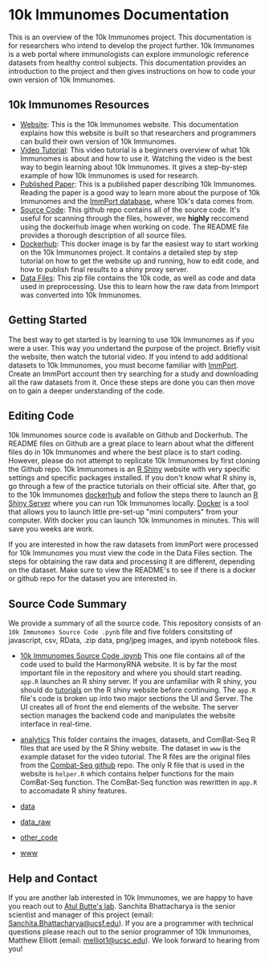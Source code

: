 # 10k Immunomes Documentation

This is an overview of the 10k Immunomes project. This documentation is for researchers who intend to develop the project further. 10k Immunomes is a web portal where immunologists can explore immunologic reference datasets from healthy control subjects. This documentation provides an introduction to the project and then gives instructions on how to code your own version of 10k Immunomes.


## 10k Immunomes Resources

* [Website](https://10kimmunomes.ucsf.edu/): This is the 10k Immunomes website. This documentation explains how this website is built so that researchers and programmers can build their own version of 10k Immunomes.
* [Video Tutorial](https://youtu.be/pwBs4J4xDOw): This video tutorial is a beginners overview of what 10k Immunomes is about and how to use it. Watching the video is the best way to begin learning about 10k Immunomes. It gives a step-by-step example of how 10k Immunomes is used for research.
* [Published Paper](https://www.cell.com/cell-reports/pdf/S2211-1247(18)31451-7.pdf): This is a published paper describing 10k Immunomes. Reading the paper is a good way to learn more about the purpose of 10k Immunomes and the [ImmPort database](https://www.immport.org/about), where 10k's data comes from.
* [Source Code](https://github.com/buttelab/10kimmunomes_v2): This github repo contains all of the source code. It's useful for scanning through the files, however, we **highly** reccomend using the dockerhub image when working on code. The README file provides a thorough description of all source files.
* [Dockerhub](https://hub.docker.com/r/pupster90/10kimmunomes/tags): This docker image is by far the easiest way to start working on the 10k Immunomes project. It contains a detailed step by step tutorial on how to get the website up and running, how to edit code, and how to publish final results to a shiny proxy server.
* [Data Files](https://drive.google.com/file/d/1SeOhqCkdQTzzZjOR0MVSo5VRbzjGK-jI/view?usp=sharing): This zip file contains the 10k code, as well as code and data used in preprocessing. Use this to learn how the raw data from Immport was converted into 10k Immunomes.

## Getting Started

The best way to get started is by learning to use 10k Immunomes as if you were a user. This way you undertand the purpose of the project. Briefly visit the website, then watch the tutorial video. If you intend to add additional datasets to 10k Immunomes, you must become familiar with [ImmPort](https://www.immport.org/about). Create an ImmPort account then try searching for a study and downloading all the raw datasets from it. Once these steps are done you can then move on to gain a deeper understanding of the code.

## Editing Code

10k Immunomes source code is available on Github and Dockerhub. The README files on Github are a great place to learn about what the different files do in 10k Immunomes and where the best place is to start coding. However, please do not attempt to replicate 10k Immunomes by first cloning the Github repo. 10k Immunomes is an [R Shiny](https://shiny.rstudio.com/tutorial/) website with very specific settings and specific packages installed. If you don't know what R shiny is, go through a few of the practice tutorials on their official site. After that, go to the 10k Immunomes [dockerhub](https://www.docker.com/products/docker-hub#:~:text=Docker%20Hub%20is%20a%20hosted,push%20them%20to%20Docker%20Hub) and follow the steps there to launch an [R Shiny Server](https://shiny.rstudio.com/articles/shiny-server.html) where you can run 10k Immunomes locally. [Docker](https://docs.docker.com/get-started/) is a tool that allows you to launch little pre-set-up "mini computers" from your computer. With docker you can launch 10k Immunomes in minutes. This will save you weeks are work. 

If you are interested in how the raw datasets from ImmPort were processed for 10k Immunomes you must view the code in the Data Files section. The steps for obtaining the raw data and processing it are different, depending on the dataset. Make sure to view the README's to see if there is a docker or github repo for the dataset you are interested in.

## Source Code Summary

We provide a summary of all the source code. This repository consists of an `10k Immunomes Source Code .pynb` file and five folders consitsting of javascript, csv, RData, .zip data, png/jpeg images, and ipynb notebook files. 

* [10k Immunomes Source Code .ipynb](https://github.com/buttelab/10kimmunomes_v2/blob/master/10k%20Immunomes%20Source%20Code%20.ipynb) This one file contains all of the code used to build the HarmonyRNA website. It is by far the most important file in the repository and where you should start reading. `app.R` launches an R shiny server. If you are unfamiliar with R shiny, you should do [tutorials](https://shiny.rstudio.com/tutorial/) on the R shiny website before continuing. The `app.R` file's code is broken up into two major sections the UI and Server. The UI creates all of front the end elements of the website. The server section manages the backend code and manipulates the website interface in real-time.

* [analytics](https://github.com/buttelab/10kimmunomes_v2/tree/master/analytics) This folder contains the images, datasets, and ComBat-Seq R files that are used by the R Shiny website. The dataset in `www` is the example dataset for the video tutorial. The R files are the original files from the [Combat-Seq github](https://github.com/zhangyuqing/ComBat-seq) repo. The only R file that is used in the website is `helper.R` which contains helper functions for the main ComBat-Seq function. The ComBat-Seq function was rewritten in `app.R` to accomadate R shiny features.

* [data](https://github.com/buttelab/10kimmunomes_v2/tree/master/data)

* [data_raw](https://github.com/buttelab/10kimmunomes_v2/tree/master/data_raw)

* [other_code](https://github.com/buttelab/10kimmunomes_v2/tree/master/other_code)

* [www](https://github.com/buttelab/10kimmunomes_v2/tree/master/www)

## Help and Contact

If you are another lab interested in 10k Immunomes, we are happy to have you reach out to [Atul Butte's lab](https://buttelab.ucsf.edu/). Sanchita Bhattacharya is the senior scientist and manager of this project (email: Sanchita.Bhattacharya@ucsf.edu). If you are a programmer with technical questions please reach out to the senior programmer of 10k Immunomes, Matthew Elliott (email: melliot1@ucsc.edu). We look forward to hearing from you!



